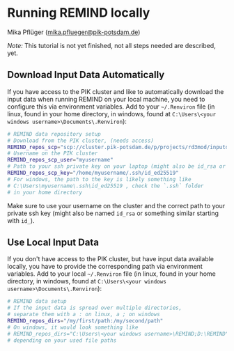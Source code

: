 # Running REMIND locally
Mika Pflüger (mika.pflueger@pik-potsdam.de)

*Note:* This tutorial is not yet finished, not all steps needed are described, yet.

## Download Input Data Automatically

If you have access to the PIK cluster and like to automatically download the input data when running REMIND on your local machine, you need to configure this via environment variables.
Add to your `~/.Renviron` file (in linux, found in your home directory, in windows, found at `C:\Users\<your windows username>\Documents\.Renviron`):
```bash
# REMIND data repository setup
# Download from the PIK cluster, (needs access)
REMIND_repos_scp="scp://cluster.pik-potsdam.de/p/projects/rd3mod/inputdata/output;scp://cluster.pik-potsdam.de/p/projects/remind/inputdata/CESparametersAndGDX"
# Username on the PIK cluster
REMIND_repos_scp_user="myusername"
# Path to your ssh private key on your laptop (might also be id_rsa or similar)
REMIND_repos_scp_key="/home/myusername/.ssh/id_ed25519"
# For windows, the path to the key is likely something like
# C:\Users\myusername\.ssh\id_ed25519 , check the `.ssh` folder
# in your home directory
```

Make sure to use your username on the cluster and the correct path to your private ssh key (might also be named `id_rsa` or something similar starting with `id_`).

## Use Local Input Data

If you don't have access to the PIK cluster, but have input data available locally, you have to provide the corresponding path via environment variables.
Add to your local `~/.Renviron` file (in linux, found in your home directory, in windows, found at `C:\Users\<your windows username>\Documents\.Renviron`):
```bash
# REMIND data setup
# If the input data is spread over multiple directories,
# separate them with a : on linux, a ; on windows
REMIND_repos_dirs="/my/first/path:/my/second/path"
# On windows, it would look something like
# REMIND_repos_dirs="C:\Users\<your windows username>\REMIND;D:\REMIND"
# depending on your used file paths
```
